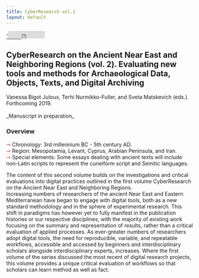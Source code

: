 ```yaml
---
title: CyberResearch vol.1
layout: default
---
```

<div class="social">
  <span class="twitter">
  <!--<a href="https://twitter.com/share?ref_src=twsrc%5Etfw" class="twitter-share-button" data-show-count="false">Tweet</a><script async src="https://platform.twitter.com/widgets.js" charset="utf-8"></script>-->
    <a href="http://twitter.com/share" class="twitter-share-button" data-url="https://vbigot-juloux.github.io/ane-research-humanities/docs/CyberResearch-vol2">Tweet</a>
		<script>!function(d,s,id){var js,fjs=d.getElementsByTagName(s)[0],p=/^http:/.test(d.location)?'http':'https';if(!d.getElementById(id)){js=d.createElement(s);js.id=id;js.src=p+'://platform.twitter.com/widgets.js';fjs.parentNode.insertBefore(js,fjs);}}(document, 'script', 'twitter-wjs');</script>
  </span>
  <span class="Facebook">
<iframe src="https://www.facebook.com/plugins/like.php?href=https://vbigot-juloux.github.io/ane-research-humanities/docs/CyberResearch-vol2&amp;show_faces=false&amp;layout=button_count" scrolling="no" frameborder="0" style="height: 20px; width: 100px; margin-left: -40px" allowTransparency="true"></iframe>
</span>
 </div>
 
<h2> CyberResearch on the Ancient Near East and Neighboring Regions (vol. 2). Evaluating new tools and methods for Archaeological Data, Objects, Texts, and Digital Archiving</h2>
Vanessa Bigot Juloux, Terhi Nurmikko-Fuller, and Sveta Matskevich (eds.). Forthcoming 2019.<br />
<br />
_Manuscript in preparation_
<h3> Overview</h3>
<ul style="list-style-type: none; padding-left: 0;">
  <li><span style="color:#b30000; font-size: 14px">&#8702;</span> Chronology: 3rd millennium BC - 5th century AD.</li>
  <li><span style="color:#b30000; font-size: 14px">&#8702;</span> Region: Mesopotamia, Levant, Cyprus, Arabian Peninsula, and Iran.</li>
  <li><span style="color:#b30000; font-size: 14px">&#8702;</span> Special elements: Some essays dealing with ancient texts will include non-Latin scripts to represent the cuneiform script and Semitic languages.</li>
</ul>
<p>The content of this second volume builds on the investigations and critical evaluations into digital practices outlined in the first volume CyberResearch on the Ancient Near East and Neighboring Regions.<br />
Increasing numbers of researchers of the ancient Near East and Eastern Mediterranean have began to engage with digital tools, both as a new standard methodology and in the sphere of experimental research. This shift in paradigms has however yet to fully manifest in the publication histories or our respective disciplines, with the majority of existing work focusing on the summary and representation of results, rather than a critical evaluation of applied processes. As ever-greater numbers of researchers adopt digital tools, the need for reproducible, variable, and repeatable workflows, accessible and accessed by beginners and interdisciplinary scholars alongside interdisciplinary experts, increases. Where the first volume of the series discussed the most recent of digital research projects, this volume provides a unique critical evaluation of workflows so that scholars can learn method as well as fact. </p>

